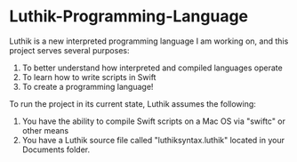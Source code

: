 # Luthik-Programming-Language

Luthik is a new interpreted programming language I am working on, and this project serves several purposes:

1. To better understand how interpreted and compiled languages operate
2. To learn how to write scripts in Swift
3. To create a programming language!

To run the project in its current state, Luthik assumes the following:

1. You have the ability to compile Swift scripts on a Mac OS via "swiftc" or other means
2. You have a Luthik source file called "luthiksyntax.luthik" located in your Documents folder.
